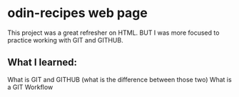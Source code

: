 # odin-recipes web page
This project was a great refresher on HTML. BUT 
I was more focused to practice working with GIT and GITHUB.
## What I learned: 
What is GIT and GITHUB (what is the difference between those two)
What is a GIT Workflow